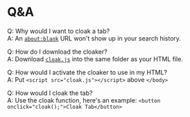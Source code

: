 # Q&A
Q: Why would I want to cloak a tab?  
A: An [```about:blank```](about:blank) URL won't show up in your search history.

Q: How do I download the cloaker?  
A: Download [```cloak.js```](cloak.js) into the same folder as your HTML file.

Q: How would I activate the cloaker to use in my HTML?  
A: Put ```<script src="cloak.js"></script>``` above ```</body>```

Q: How would I cloak the tab?  
A: Use the cloak function, here's an example: ```<button onclick="cloak();">Cloak Tab</button>```
